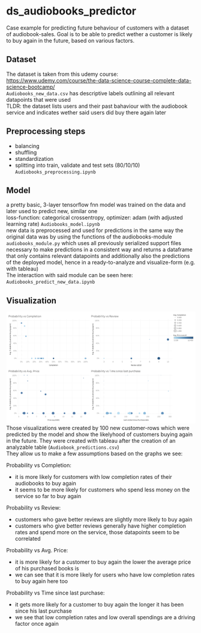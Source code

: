 # ds_audiobooks_predictor
Case example for predicting future behaviour of customers with a dataset of audiobook-sales. Goal is to be able to predict wether a customer is likely to buy again in the future, based on various factors.

Dataset
---------
The dataset is taken from this udemy course:  
https://www.udemy.com/course/the-data-science-course-complete-data-science-bootcamp/  
`Audiobooks_new_data.csv` has descriptive labels outlining all relevant datapoints that were used  
TLDR: the dataset lists users and their past bahaviour with the audiobook service and indicates wether said users did buy there again later

Preprocessing steps
---------
* balancing
* shuffling
* standardization
* splitting into train, validate and test sets (80/10/10)
`Audiobooks_preprocessing.ipynb`

Model
---------
a pretty basic, 3-layer tensorflow fnn model was trained on the data and later used to predict new, similar one  
loss-function: categorical crossentropy, optimizer: adam (with adjusted learning rate)
`Audiobooks_model.ipynb`  
new data is preprocessed and used for predictions in the same way the original data was by using the functions of the audiobooks-module `audiobooks_module.py` which uses all previously serialized support files necessary to make predictions in a consistent way and returns a dataframe that only contains relevant datapoints and additionally also the predictions of the deployed model, hence in a ready-to-analyze and visualize-form (e.g. with tableau)  
The interaction with said module can be seen here: `Audiobooks_predict_new_data.ipynb`

Visualization
---------
![Tableau_Example](images/Dashboard_audiobooks.png?raw=true "example of tableau visualizations")
Those visualizations were created by 100 new customer-rows which were predicted by the model and show the likelyhood of customers buying again in the future. They were created with tableau after the creation of an analyzable table (`Audiobook_predictions.csv`)  
They allow us to make a few assumptions based on the graphs we see:

Probability vs Completion:  
* it is more likely for customers with low completion rates of their audiobooks to buy again 
* it seems to be more likely for customers who spend less money on the service so far to buy again

Probability vs Review:   
* customers who gave better reviews are slightly more likely to buy again
* customers who give better reviews generally have higher completion rates and spend more on the service, those datapoints seem to be correlated

Probability vs Avg. Price:  
* it is more likely for a customer to buy again the lower the average price of his purchased books is
* we can see that it is more likely for users who have low completion rates to buy again here too

Probability vs Time since last purchase:
* it gets more likely for a customer to buy again the longer it has been since his last purchase
* we see that low completion rates and low overall spendings are a driving factor once again